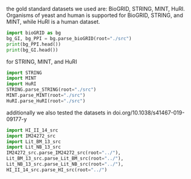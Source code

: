 the gold standard datasets we used are: BioGRID, STRING, MINT, HuRI. Organisms of yeast and human is supported for BioGRID, STRING, and MINT, while HuRI is a human dataset.

```python
import bioGRID as bg
bg_GI, bg_PPI = bg.parse_bioGRID(root="./src")
print(bg_PPI.head())
print(bg_GI.head())
```

for STRING, MINT, and HuRI
```python
import STRING
import MINT
import HuRI
STRING.parse_STRING(root="./src")
MINT.parse_MINT(root="./src")
HuRI.parse_HuRI(root="./src")
```

additionally we also tested the datasets in doi.org/10.1038/s41467-019-09177-y
```python
import HI_II_14_src
import IM24272_src
import Lit_BM_13_src
import Lit_NB_13_src
IM24272_src.parse_IM24272_src(root="../"),
Lit_BM_13_src.parse_Lit_BM_src(root="../"),
Lit_NB_13_src.parse_Lit_NB_src(root="../"),
HI_II_14_src.parse_HI_src(root="../")
```